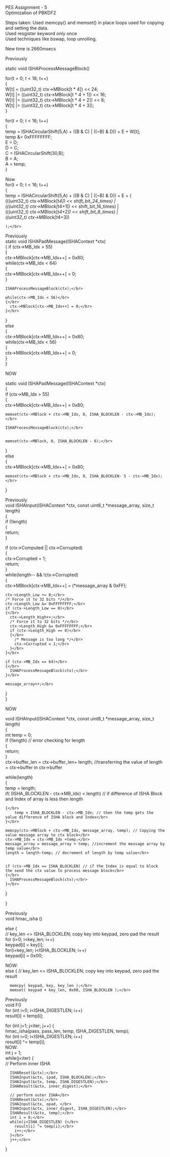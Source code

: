 PES Assignment - 5 </br>
Optimization of PBKDF2</br>

Steps taken:
Used memcpy() and memset() in place loops used for copying and setting the data.</br>
Used resgister keyword only once</br>
Used techniques like bswap, loop unrolling.</br>

New time is 2660msecs

Previously</br>

static void ISHAProcessMessageBlock()</br>

for(t = 0; t < 16; t++)</br>
  {</br>
    W[t] = ((uint32_t) ctx->MBlock[t * 4]) << 24;</br>
    W[t] |= ((uint32_t) ctx->MBlock[t * 4 + 1]) << 16;</br>
    W[t] |= ((uint32_t) ctx->MBlock[t * 4 + 2]) << 8;</br>
    W[t] |= ((uint32_t) ctx->MBlock[t * 4 + 3]);</br>
  }</br>

  for(t = 0; t < 16; t++)</br>
  {</br>
    temp = ISHACircularShift(5,A) + ((B & C) | ((~B) & D)) + E + W[t];</br>
    temp &= 0xFFFFFFFF;</br>
    E = D;</br>
    D = C;</br>
    C = ISHACircularShift(30,B);</br>
    B = A;</br>
    A = temp;</br>
  }</br>

Now</br>
for(t = 0; t < 16; t++)</br>
  {</br>
    temp = ISHACircularShift(5,A) + ((B & C) | ((~B) & D)) + E + (</br>
    		(((uint32_t) ctx->MBlock[t*4]) << shift_bit_24_times) |</br>
    		(((uint32_t) ctx->MBlock[t*4+1]) << shift_bit_16_times) |</br>
    		(((uint32_t) ctx->MBlock[t*4+2]) << shift_bit_8_times) |</br>
			 ((uint32_t) ctx->MBlock[t*4+3])</br>

    );</br>

Previously</br>
static void ISHAPadMessage(ISHAContext *ctx)</br>
{
  if (ctx->MB_Idx > 55)</br>
  {</br>
    ctx->MBlock[ctx->MB_Idx++] = 0x80;</br>
    while(ctx->MB_Idx < 64)</br>
    {</br>
      ctx->MBlock[ctx->MB_Idx++] = 0;</br>
    }</br>

    ISHAProcessMessageBlock(ctx);</br>

    while(ctx->MB_Idx < 56)</br>
    {</br>
      ctx->MBlock[ctx->MB_Idx++] = 0;</br>
    }</br>
  }</br>
  else</br>
  {</br>
    ctx->MBlock[ctx->MB_Idx++] = 0x80;</br>
    while(ctx->MB_Idx < 56)</br>
    {</br>
      ctx->MBlock[ctx->MB_Idx++] = 0;</br>
    }</br>
  }</br>

NOW </br>

static void ISHAPadMessage(ISHAContext *ctx)</br>
{</br>
  if (ctx->MB_Idx > 55)</br>
  {</br>
    ctx->MBlock[ctx->MB_Idx++] = 0x80;</br>

    memset(ctx->MBlock + ctx->MB_Idx, 0, ISHA_BLOCKLEN - ctx->MB_Idx);</br>

    ISHAProcessMessageBlock(ctx);</br>


    memset(ctx->MBlock, 0, ISHA_BLOCKLEN - 6);</br>
  }</br>
  else</br>
  {</br>
    ctx->MBlock[ctx->MB_Idx++] = 0x80;</br>

    memset(ctx->MBlock + ctx->MB_Idx, 0, ISHA_BLOCKLEN- 5 - ctx->MB_Idx);</br>
  }</br>


Previously </br>
void ISHAInput(ISHAContext *ctx, const uint8_t *message_array, size_t length)</br>
{</br>
  if (!length)</br>
  {</br>
    return;</br>
  }</br>

  if (ctx->Computed || ctx->Corrupted)</br>
  {</br>
    ctx->Corrupted = 1;</br>
    return;</br>
  }
</br>
  while(length-- && !ctx->Corrupted)</br>
  {</br>
    ctx->MBlock[ctx->MB_Idx++] = (*message_array & 0xFF);</br>

    ctx->Length_Low += 8;</br>
    /* Force it to 32 bits */</br>
    ctx->Length_Low &= 0xFFFFFFFF;</br>
    if (ctx->Length_Low == 0)</br>
    {</br>
      ctx->Length_High++;</br>
      /* Force it to 32 bits */</br>
      ctx->Length_High &= 0xFFFFFFFF;</br>
      if (ctx->Length_High == 0)</br>
      {</br>
        /* Message is too long */</br>
        ctx->Corrupted = 1;</br>
      }</br>
    }</br>

    if (ctx->MB_Idx == 64)</br>
    {</br>
      ISHAProcessMessageBlock(ctx);</br>
    }</br>

    message_array++;</br>
  }</br>
}</br>

NOW</br>

void ISHAInput(ISHAContext *ctx, const uint8_t *message_array, size_t length)</br>
{</br>
  int temp = 0;</br>
  if (!length) // error checking for length</br>
  {</br>
    return;</br>
  }
</br>
  ctx->buffer_len = ctx->buffer_len+ length; //transferring the value of length + ctx->buffer in ctx->buffer</br>

  while(length)</br>
  {</br>
	  temp = length;</br>
	if( (ISHA_BLOCKLEN - ctx->MB_Idx) < length) // if difference of ISHA Block and Index of array is less then length</br>

	{</br>
		temp = ISHA_BLOCKLEN - ctx->MB_Idx; // then the temp gets the value difference of ISHA block and Index</br>
	}</br>

	memcpy(ctx->MBlock + ctx->MB_Idx, message_array, temp); // Copying the value message array to ctx block</br>
	ctx->MB_Idx = ctx->MB_Idx +temp;</br>
	message_array = message_array + temp; //increment the message array by temp value</br>
	length = length-temp; // decrement of length by temp value</br>


    if (ctx->MB_Idx == ISHA_BLOCKLEN) // if the Index is equal to block the send the ctx value to process message block</br>
    {</br>
      ISHAProcessMessageBlock(ctx);</br>
    }</br>
  }</br>

}</br>


Previously</br>
void hmac_isha ()</br>

else {</br>
    // key_len <= ISHA_BLOCKLEN; copy key into keypad, zero pad the result</br>
    for (i=0; i<key_len; i++)</br>
      keypad[i] = key[i];</br>
    for(i=key_len; i<ISHA_BLOCKLEN; i++)</br>
      keypad[i] = 0x00;</br>

NOW:</br>
else {
    // key_len <= ISHA_BLOCKLEN; copy key into keypad, zero pad the result</br>
	  
	  memcpy( keypad, key, key_len );</br>
	  memset( keypad + key_len, 0x00, ISHA_BLOCKLEN );</br>

Previously</br>
void F()</br>
for (int i=0; i<ISHA_DIGESTLEN; i++)</br>
    result[i] = temp[i];</br>

  for (int j=1; j<iter; j++) {</br>
    hmac_isha(pass, pass_len, temp, ISHA_DIGESTLEN, temp);</br>
    for (int i=0; i<ISHA_DIGESTLEN; i++)</br>
      result[i] ^= temp[i];</br>
NOW:</br>
int j = 1;</br>
  while(j<iter) {</br>
	  // Perform inner ISHA</br>
	
	  ISHAReset(&ctx);</br>
	  ISHAInput(&ctx, ipad, ISHA_BLOCKLEN);</br>
	  ISHAInput(&ctx, temp, ISHA_DIGESTLEN);</br>
	  ISHAResult(&ctx, inner_digest);</br>

	  // perform outer ISHA</br>
	  ISHAReset(&ctx);</br>
	  ISHAInput(&ctx, opad, </br>
	  ISHAInput(&ctx, inner_digest, ISHA_DIGESTLEN);</br>
	  ISHAResult(&ctx, temp);</br>
	  int i = 0;</br>
	  while(i<ISHA_DIGESTLEN) {</br>
		result[i] ^= temp[i];</br>
		i++;</br>
	  }</br>
	  j++;</br>
  }
</br>
